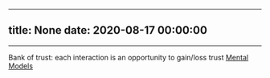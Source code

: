 
---
title: None
date: 2020-08-17 00:00:00
---
---
Bank of trust: each interaction is an opportunity to gain/loss trust [Mental Models](../mental-models)
